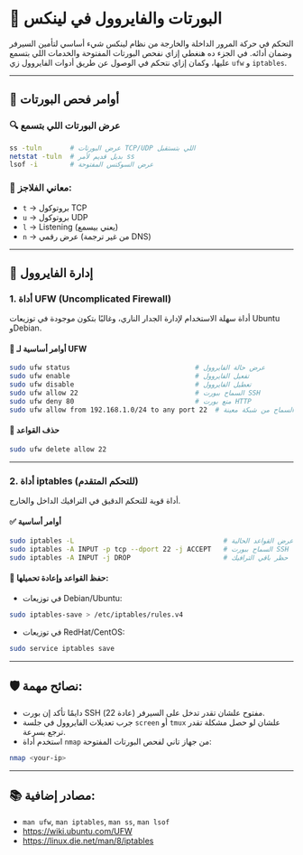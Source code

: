 
# 🧱 البورتات والفايروول في لينكس

التحكم في حركة المرور الداخلة والخارجة من نظام لينكس شيء أساسي لتأمين السيرفر وضمان أدائه. في الجزء ده هنغطي إزاي نفحص البورتات المفتوحة والخدمات اللي بتسمع عليها، وكمان إزاي نتحكم في الوصول عن طريق أدوات الفايروول زي `ufw` و `iptables`.

---

## 🔌 أوامر فحص البورتات

### 🔍 عرض البورتات اللي بتسمع
```bash
ss -tuln       # عرض البورتات TCP/UDP اللي بتستقبل
netstat -tuln  # بديل قديم لأمر ss
lsof -i        # عرض السوكتس المفتوحة
```

### 🧠 معاني الفلاجز:
- `t` → بروتوكول TCP
- `u` → بروتوكول UDP
- `l` → Listening (يعني بيسمع)
- `n` → عرض رقمي (من غير ترجمة DNS)

---

## 🧯 إدارة الفايروول

### 1. أداة UFW (Uncomplicated Firewall)
أداة سهلة الاستخدام لإدارة الجدار الناري، وغالبًا بتكون موجودة في توزيعات Ubuntu وDebian.

#### 📌 أوامر أساسية لـ UFW
```bash
sudo ufw status                               # عرض حالة الفايروول
sudo ufw enable                               # تفعيل الفايروول
sudo ufw disable                              # تعطيل الفايروول
sudo ufw allow 22                             # السماح ببورت SSH
sudo ufw deny 80                              # منع بورت HTTP
sudo ufw allow from 192.168.1.0/24 to any port 22  # السماح من شبكة معينة
```

#### 📌 حذف القواعد
```bash
sudo ufw delete allow 22
```

---

### 2. أداة iptables (للتحكم المتقدم)
أداة قوية للتحكم الدقيق في الترافيك الداخل والخارج.

#### ✅ أوامر أساسية
```bash
sudo iptables -L                                     # عرض القواعد الحالية
sudo iptables -A INPUT -p tcp --dport 22 -j ACCEPT   # السماح ببورت SSH
sudo iptables -A INPUT -j DROP                       # حظر باقي الترافيك
```

#### 🔄 حفظ القواعد وإعادة تحميلها:
- في توزيعات Debian/Ubuntu:
```bash
sudo iptables-save > /etc/iptables/rules.v4
```
- في توزيعات RedHat/CentOS:
```bash
sudo service iptables save
```

---

## 🛡️ نصائح مهمة:
- دايمًا تأكد إن بورت SSH (عادة 22) مفتوح علشان تقدر تدخل على السيرفر.
- جرب تعديلات الفايروول في جلسة `screen` أو `tmux` علشان لو حصل مشكلة تقدر ترجع بسرعة.
- استخدم أداة `nmap` من جهاز تاني لفحص البورتات المفتوحة:
```bash
nmap <your-ip>
```

---

## 📚 مصادر إضافية:
- `man ufw`, `man iptables`, `man ss`, `man lsof`
- https://wiki.ubuntu.com/UFW
- https://linux.die.net/man/8/iptables
